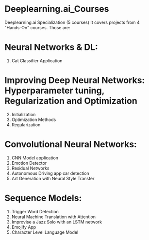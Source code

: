 # Deeplearning.ai_Courses
Deeplearning.ai Specialization (5 courses)
It covers projects from 4 "Hands-On" courses. Those are:
# Neural Networks & DL:
1. Cat Classifier Application
# Improving Deep Neural Networks: Hyperparameter tuning, Regularization and Optimization
2. Initialization
3. Optimization Methods
4. Regularization
# Convolutional Neural Networks:
1. CNN Model application
2. Emotion Detector
3. Residual Networks
4. Autonomous Driving app car detection
5. Art Generation with Neural Style Transfer
# Sequence Models:
1. Trigger Word Detection
2. Neural Machine Translation with Attention
3. Improvise a Jazz Solo with an LSTM network
4. Emojify App
5. Character Level Language Model


